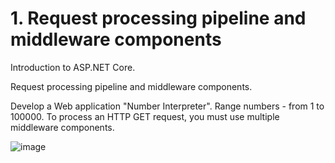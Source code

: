# 1. Request processing pipeline and middleware components

Introduction to ASP.NET Core.

Request processing pipeline and middleware components.

Develop a Web application "Number Interpreter". Range
numbers - from 1 to 100000. To process an HTTP GET request, you must
use multiple middleware components.

![image](https://github.com/blazhkevych/1.-Request-processing-pipeline-and-middleware-components/assets/65856963/c2bf0a76-69a0-4f00-b654-1296c4270c2e)
